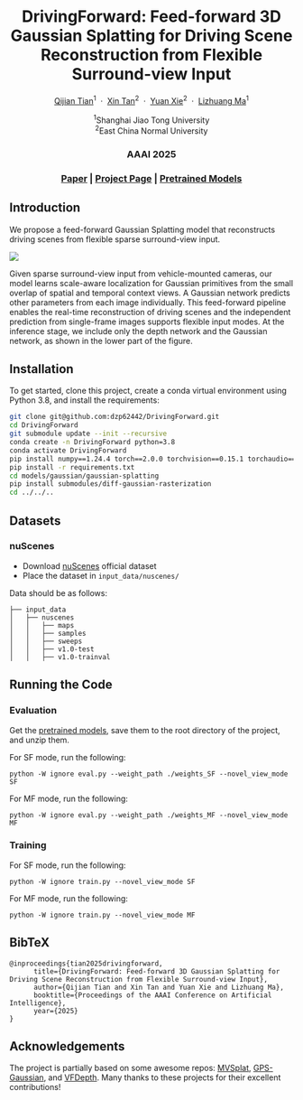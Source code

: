 <p align="center">
  <h1 align="center">DrivingForward: Feed-forward 3D Gaussian Splatting for Driving Scene Reconstruction from Flexible Surround-view Input</h1>
  <p align="center">
    <a href="https://fangzhou2000.github.io/">Qijian Tian</a><sup>1</sup>
    &nbsp;·&nbsp;
    <a href="https://tanxincs.github.io/">Xin Tan</a><sup>2</sup>
    &nbsp;·&nbsp;
    <a href="https://scholar.google.com/citations?user=RN1QMPgAAAAJ">Yuan Xie</a><sup>2</sup>
    &nbsp;·&nbsp;
    <a href="https://dmcv.sjtu.edu.cn/people/">Lizhuang Ma</a><sup>1</sup>
  </p>
  <p align="center">
    <sup>1</sup>Shanghai Jiao Tong University
    <br>
    <sup>2</sup>East China Normal University
  </p>
  <h3 align="center">AAAI 2025</h3>
  <h3 align="center"><a href="https://arxiv.org/abs/2409.12753">Paper</a> | <a href="https://fangzhou2000.github.io/projects/drivingforward/">Project Page</a> | <a href="https://drive.google.com/drive/folders/1IASOPK1RQeP-nLQvJUn7WQUtb_fwGlVS">Pretrained Models</a> </h3>
</p>

## Introduction

We propose a feed-forward Gaussian Splatting model that reconstructs driving scenes from flexible sparse surround-view input.

<img src=".\assets\framework.png">

Given sparse surround-view input from vehicle-mounted cameras, our model learns
scale-aware localization for Gaussian primitives from the small overlap of spatial and temporal context views. A Gaussian
network predicts other parameters from each image individually. This feed-forward pipeline enables the real-time reconstruction
of driving scenes and the independent prediction from single-frame images supports flexible input modes. At the inference stage,
we include only the depth network and the Gaussian network, as shown in the lower part of the figure.

## Installation

To get started, clone this project, create a conda virtual environment using Python 3.8, and install the requirements:

```bash
git clone git@github.com:dzp62442/DrivingForward.git
cd DrivingForward
git submodule update --init --recursive
conda create -n DrivingForward python=3.8
conda activate DrivingForward
pip install numpy==1.24.4 torch==2.0.0 torchvision==0.15.1 torchaudio==2.0.1 --index-url https://download.pytorch.org/whl/cu118
pip install -r requirements.txt
cd models/gaussian/gaussian-splatting
pip install submodules/diff-gaussian-rasterization
cd ../../..
```

## Datasets

### nuScenes 
* Download [nuScenes](https://www.nuscenes.org/nuscenes) official dataset
* Place the dataset in `input_data/nuscenes/`

Data should be as follows:
```
├── input_data
│   ├── nuscenes
│   │   ├── maps
│   │   ├── samples
│   │   ├── sweeps
│   │   ├── v1.0-test
│   │   ├── v1.0-trainval
```

## Running the Code

### Evaluation

Get the [pretrained models](https://drive.google.com/drive/folders/1IASOPK1RQeP-nLQvJUn7WQUtb_fwGlVS), save them to the root directory of the project, and unzip them.

For SF mode, run the following:
```
python -W ignore eval.py --weight_path ./weights_SF --novel_view_mode SF
```


For MF mode, run the following:
```
python -W ignore eval.py --weight_path ./weights_MF --novel_view_mode MF
```

### Training

For SF mode, run the following:
```
python -W ignore train.py --novel_view_mode SF
```

For MF mode, run the following:
```
python -W ignore train.py --novel_view_mode MF
```

## BibTeX
```
@inproceedings{tian2025drivingforward,
      title={DrivingForward: Feed-forward 3D Gaussian Splatting for Driving Scene Reconstruction from Flexible Surround-view Input}, 
      author={Qijian Tian and Xin Tan and Yuan Xie and Lizhuang Ma},
      booktitle={Proceedings of the AAAI Conference on Artificial Intelligence},
      year={2025}
}
```

## Acknowledgements

The project is partially based on some awesome repos: [MVSplat](https://github.com/donydchen/mvsplat), [GPS-Gaussian](https://github.com/aipixel/GPS-Gaussian), and [VFDepth](https://github.com/42dot/VFDepth). Many thanks to these projects for their excellent contributions!
